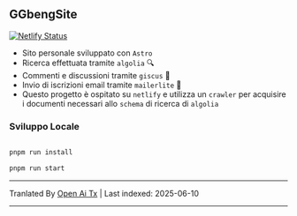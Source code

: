 ## GGbengSite

[![Netlify Status](https://api.netlify.com/api/v1/badges/58d6ebf4-6582-43fc-a7e7-a1ce4278e8f3/deploy-status)](https://app.netlify.com/sites/ggbengsite/deploys)

- Sito personale sviluppato con `Astro`
- Ricerca effettuata tramite `algolia` 🔍
- Commenti e discussioni tramite `giscus` 🌈
- Invio di iscrizioni email tramite `mailerlite` 📮
- Questo progetto è ospitato su `netlify` e utilizza un `crawler` per acquisire i documenti necessari allo `schema` di ricerca di `algolia`

### Sviluppo Locale

```bash

pnpm run install

pnpm run start
```

---

Tranlated By [Open Ai Tx](https://github.com/OpenAiTx/OpenAiTx) | Last indexed: 2025-06-10

---